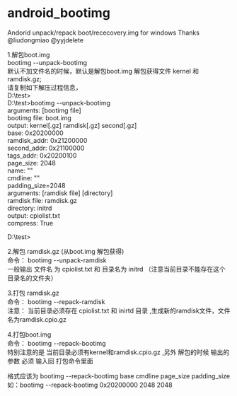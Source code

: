 # android_bootimg
Andorid unpack/repack boot/rececovery.img for windows Thanks @liudongmiao @yyjdelete

1.解包boot.img  
bootimg --unpack-bootimg  
默认不加文件名的时候，默认是解包boot.img 解包获得文件 kernel 和 ramdisk.gz;  
请复制如下解压过程信息，  
D:\test>  
D:\test>bootimg --unpack-bootimg  
arguments: [bootimg file]  
bootimg file: boot.img  
output: kernel[.gz] ramdisk[.gz] second[.gz]  
base: 0x20200000  
ramdisk_addr: 0x21200000  
second_addr: 0x21100000  
tags_addr: 0x20200100  
page_size: 2048  
name: ""  
cmdline: ""  
padding_size=2048  
arguments: [ramdisk file] [directory]  
ramdisk file: ramdisk.gz  
directory: initrd  
output: cpiolist.txt  
compress: True  

D:\test>  

2.解包 ramdisk.gz (从boot.img 解包获得)  
命令： bootimg --unpack-ramdisk   
一般输出 文件名 为 cpiolist.txt 和 目录名为 initrd （注意当前目录不能存在这个目录名的文件夹）  

3.打包 ramdisk.gz  
命令： bootimg --repack-ramdisk   
注意： 当前目录必须存在 cpiolist.txt 和 inirtd 目录 ,生成新的ramdisk文件，文件名为ramdisk.cpio.gz  

4.打包boot.img  
命令： bootimg --repack-bootimg   
特别注意的是 当前目录必须有kernel和ramdisk.cpio.gz ,另外 解包的时候 输出的参数 必须 输入回 打包命令里面  

格式应该为 bootimg --repack-bootimg base cmdline page_size padding_size  
如：bootimg --repack-bootimg 0x20200000 2048 2048  
